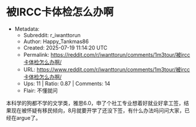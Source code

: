 # 被IRCC卡体检怎么办啊

- Metadata:
  - Subreddit: r_iwanttorun
  - Author: Happy_Tankmas86
  - Created: 2025-07-19 11:14:20 UTC
  - Permalink: https://reddit.com/r/iwanttorun/comments/1m3tour/被ircc卡体检怎么办啊/
  - URL: https://www.reddit.com/r/iwanttorun/comments/1m3tour/被ircc卡体检怎么办啊/
  - Ups: 11 | Ratio: 0.87 | Comments: 14
  - Flair: 不懂就问


本科学的狗都不学的文学类，雅思6.0，申了个社工专业想着好就业好拿工签，结果现在被怀疑有移民倾向，8月就要开学了还没下签，有什么办法吗问问大家，已经在argue了。

